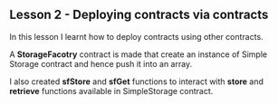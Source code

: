 ## Lesson 2 - Deploying contracts via contracts

In this lesson I learnt how to deploy contracts using other contracts. 

A <b>StorageFacotry</b> contract is made that create an instance of Simple Storage contract and hence push it into an array.

I also created <b>sfStore</b> and <b>sfGet</b> functions to interact with <b>store</b> and <b>retrieve</b> functions available in SimpleStorage contract.